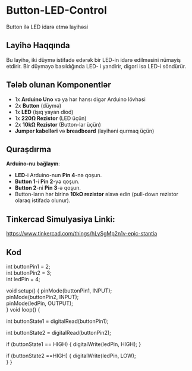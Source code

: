 # Button-LED-Control
Button ilə LED idarə etmə layihəsi

## Layihə Haqqında

Bu layihə, iki düymə istifadə edərək bir LED-in idarə edilməsini nümayiş etdirir. Bir düyməyə basıldığında LED- i yandirir, digəri isə LED-i söndürür.



## Tələb olunan Komponentlər

- 1x **Arduino Uno** və ya hər hansı digər Arduino lövhəsi
- 2x **Button** (düymə)
- 1x **LED** (işıq yayan diod)
- 1x **220Ω Rezistor** (LED üçün)
- 2x **10kΩ Rezistor** (Button-lar üçün)
- **Jumper kabelləri** və **breadboard** (layihəni qurmaq üçün)

## Quraşdırma

 **Arduino-nu bağlayın**:
   - **LED**-i Arduino-nun **Pin 4**-nə qoşun.
   - **Button 1**-i **Pin 2**-yə qoşun.
   - **Button 2**-ni **Pin 3**-ə qoşun.
   - Button-ların hər birinə **10kΩ rezistor** əlavə edin (pull-down rezistor olaraq istifadə olunur).

## Tinkercad Simulyasiya Linki:
https://www.tinkercad.com/things/hLySgMp2n1v-epic-stantia

## Kod 

int buttonPin1 = 2;   
int buttonPin2 = 3;   
int ledPin = 4;      

void setup() {
  pinMode(buttonPin1, INPUT);  
  pinMode(buttonPin2, INPUT);  
  pinMode(ledPin, OUTPUT);     
}
void loop() {
  
 int buttonState1 = digitalRead(buttonPin1);
  
 int buttonState2 = digitalRead(buttonPin2);

  
  if (buttonState1 == HIGH) {
    digitalWrite(ledPin, HIGH); 
  }
   
   if (buttonState2 ==HIGH) {
    digitalWrite(ledPin, LOW);   
  }
}


